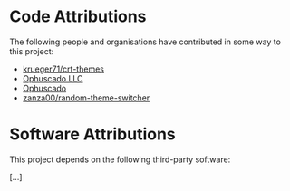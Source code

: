 # Code Attributions

The following people and organisations have contributed in some way to this project:

- [krueger71/crt-themes](https://github.com/krueger71/crt-themes)
- [Ophuscado LLC](https://ophuscado.com/)
- [Ophuscado](https://ophuscado.com/)
- [zanza00/random-theme-switcher](https://github.com/zanza00/random-theme-switcher)

# Software Attributions

This project depends on the following third-party software:

[...]
